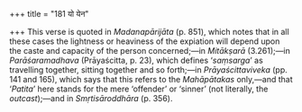 +++
title = "181 यो येन"

+++
This verse is quoted in *Madanapārijāta* (p. 851), which notes that in
all these cases the lightness or heaviness of the expiation will depend
upon the caste and capacity of the person concerned;—in *Mitākṣarā*
(3.261);—in *Parāśaramadhava* (Prāyaścitta, p. 23), which defines
‘*saṃsarga*’ as travelling together, sitting together and so forth;—in
*Prāyaścittaviveka* (pp. 141 and 165), which says that this refers to
the *Mahāpātakas* only,—and that ‘*Patita*’ here stands for the mere
‘offender’ or ‘sinner’ (not literally, the *outcast*);—and in
*Smṛtisāroddhāra* (p. 356).


